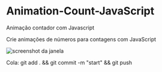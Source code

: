 # Animation-Count-JavaScript
Animação contador com Javascript


Crie animações de números para contagens com JavaScript


![screenshot da janela](https://github.com/josiasviskoo/main/Animation-Count-JavaScript/animador-javascript.png)


Cola: git add . && git commit -m "start" && git push
